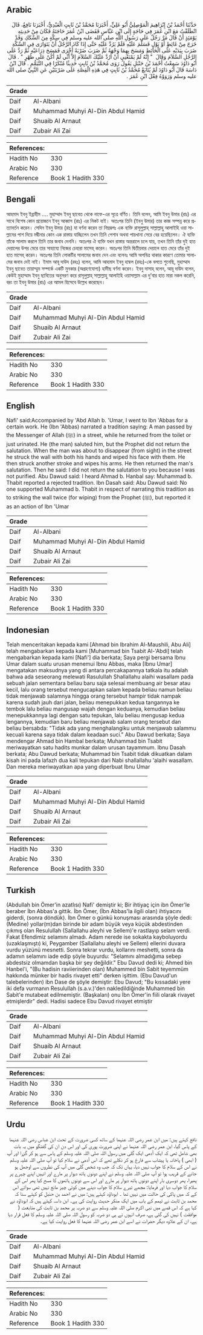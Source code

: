 ## Arabic


<div dir="rtl" lang="ar" style={{fontSize:'larger',backgroundColor:'#f8f9fa',padding:20}}>
حَدَّثَنَا أَحْمَدُ بْنُ إِبْرَاهِيمَ الْمَوْصِلِيُّ أَبُو عَلِيٍّ، أَخْبَرَنَا مُحَمَّدُ بْنُ ثَابِتٍ الْعَبْدِيُّ، أَخْبَرَنَا نَافِعٌ، قَالَ انْطَلَقْتُ مَعَ ابْنِ عُمَرَ فِي حَاجَةٍ إِلَى ابْنِ عَبَّاسٍ فَقَضَى ابْنُ عُمَرَ حَاجَتَهُ فَكَانَ مِنْ حَدِيثِهِ يَوْمَئِذٍ أَنْ قَالَ مَرَّ رَجُلٌ عَلَى رَسُولِ اللَّهِ صلى الله عليه وسلم فِي سِكَّةٍ مِنَ السِّكَكِ وَقَدْ خَرَجَ مِنْ غَائِطٍ أَوْ بَوْلٍ فَسَلَّمَ عَلَيْهِ فَلَمْ يَرُدَّ عَلَيْهِ حَتَّى إِذَا كَادَ الرَّجُلُ أَنْ يَتَوَارَى فِي السِّكَّةِ ضَرَبَ بِيَدَيْهِ عَلَى الْحَائِطِ وَمَسَحَ بِهِمَا وَجْهَهُ ثُمَّ ضَرَبَ ضَرْبَةً أُخْرَى فَمَسَحَ ذِرَاعَيْهِ ثُمَّ رَدَّ عَلَى الرَّجُلِ السَّلاَمَ وَقَالَ ‏ "‏ إِنَّهُ لَمْ يَمْنَعْنِي أَنْ أَرُدَّ عَلَيْكَ السَّلاَمَ إِلاَّ أَنِّي لَمْ أَكُنْ عَلَى طُهْرٍ ‏"‏ ‏.‏ قَالَ أَبُو دَاوُدَ سَمِعْتُ أَحْمَدَ بْنَ حَنْبَلٍ يَقُولُ رَوَى مُحَمَّدُ بْنُ ثَابِتٍ حَدِيثًا مُنْكَرًا فِي التَّيَمُّمِ ‏.‏ قَالَ ابْنُ دَاسَةَ قَالَ أَبُو دَاوُدَ لَمْ يُتَابَعْ مُحَمَّدُ بْنُ ثَابِتٍ فِي هَذِهِ الْقِصَّةِ عَلَى ضَرْبَتَيْنِ عَنِ النَّبِيِّ صلى الله عليه وسلم وَرَوَوْهُ فِعْلَ ابْنِ عُمَرَ ‏.‏
</div>
<div style={{backgroundColor:'#f8f9fa',padding:20, marginBottom: 10}}><table> <thead> <tr> <th>Grade</th> <th></th> </tr> </thead> <tbody> <tr><td>Daif</td><td>Al-Albani</td></tr><tr><td>Daif</td><td>Muhammad Muhyi Al-Din Abdul Hamid</td></tr><tr><td>Daif</td><td>Shuaib Al Arnaut</td></tr><tr><td>Daif</td><td>Zubair Ali Zai</td></tr></tbody></table><table> <thead> <tr> <th>References:</th> <th></th> </tr> </thead> <tbody><tr><td>Hadith No</td><td>330</td></tr><tr><td>Arabic No</td><td>330</td></tr><tr><td>Reference</td><td>Book 1 Hadith 330</td></tr></tbody></table></div>

## Bengali


<div dir="ltr" lang="bn" style={{fontSize:'larger',backgroundColor:'#f8f9fa',padding:20}}>
আহমাদ ইবনু ইব্রাহীম .... মুহাম্মাদ ইবনু ছাবেত থেকে নাফে-এর সূত্রে বর্ণিত। তিনি বলেন, আমি ইবনু উমার (রাঃ) এর সাথে বিশেষ কোন প্রয়োজনে ইবনু আব্বাস (রাঃ) এর নিকট যাই। অতঃপর তিনি (ইবনু উমার) তার কাজ সম্পন্ন করে প্রত্যাবর্তন করেন। সেদিন ইবনু উমার (রাঃ) যা বর্ণনা করেন তা নিম্নরূপঃ এক ব্যক্তি রাসূলুল্লাহ্ সাল্লাল্লাহু আলাইহি ওয়া সাল্লামের পাশ দিয়ে মদ্বীনার কোন এক রাস্তায় যাচ্ছিলেন তখন তিনি পেশাব অথবা পায়খানা সেরে বের হয়েছিলেন। ঐ ব্যক্তি তাঁকে সালাম করলে তিনি তার জবাব দেননি। অতঃপর ঐ ব্যক্তি যখন রাস্তার অন্তরালে চলে যায়, তখন তিনি তাঁর দুই হাত দেয়ালের উপর মেরে তার সাহায্যে নিজের চেহারা মাসেহ্ করেন। অতঃপর তিনি দ্বিতীয়বার দেয়ালে হাত মেরে তাঁর দুই হাত মাসেহ্ করেন। অতঃপর তিনি লোকটির সালামের জবাব দেন এবং বলেনঃ আমি অপবিত্র থাকার কারণে তোমার সালামের জবাব দেই নাই। ইমাম আবূ দাউদ (রহঃ) বলেন, আমি আহমাদ ইবনু হাম্বল (রহঃ)-কে বলতে শুনেছি, মুহাম্মাদ ইবনু ছাবেত তায়াম্মুম সম্পর্কে একটি মুনকার (অগ্রহণযোগ্য) হাদীছ বর্ণনা করেন। ইবনু দাসাহ্ বলেন, আবূ দাউদ বলেন, কেউই মুহাম্মাদ ইবনু ছাবিতের অনুসরণ করে রাসূলুল্লাহ্ সাল্লাল্লাহু আলাইহি ওয়াসাল্লাম এর দু’বার হাত মারা নকল করেনি, বরং তা ইবনু উমার (রাঃ) এর আমল হিসেবে উল্লেখ করেছেন।
</div>
<div style={{backgroundColor:'#f8f9fa',padding:20, marginBottom: 10}}><table> <thead> <tr> <th>Grade</th> <th></th> </tr> </thead> <tbody> <tr><td>Daif</td><td>Al-Albani</td></tr><tr><td>Daif</td><td>Muhammad Muhyi Al-Din Abdul Hamid</td></tr><tr><td>Daif</td><td>Shuaib Al Arnaut</td></tr><tr><td>Daif</td><td>Zubair Ali Zai</td></tr></tbody></table><table> <thead> <tr> <th>References:</th> <th></th> </tr> </thead> <tbody><tr><td>Hadith No</td><td>330</td></tr><tr><td>Arabic No</td><td>330</td></tr><tr><td>Reference</td><td>Book 1 Hadith 330</td></tr></tbody></table></div>

## English


<div dir="ltr" lang="en" style={{fontSize:'larger',backgroundColor:'#f8f9fa',padding:20}}>
Nafi' said:Accompanied by 'Abd Allah b. 'Umar, I went to Ibn 'Abbas for a certain work. He (Ibn 'Abbas) narrated a tradition saying: A man passed by the Messenger of Allah (ﷺ) in a street, while he returned from the toilet or just urinated. He (the man) saluted him, but the Prophet did not return the salutation. When the man was about to disappear (from sight) in the street he struck the wall with both his hands and wiped his face with them. He then struck another stroke and wipes his arms. He then returned the man's salutation. Then he said: I did not return the salutation to you because I was not purified. Abu Dawud said: I heard Ahmad b. Hanbal say: Muhammad b. Thabit reported a rejected tradition. Ibn Dasah said: Abu Dawud said: No one supported Muhammad b. Thabit in respect of narrating this tradition as to striking the wall twice (for wiping) from the Prophet (ﷺ), but reported it as an action of Ibn 'Umar
</div>
<div style={{backgroundColor:'#f8f9fa',padding:20, marginBottom: 10}}><table> <thead> <tr> <th>Grade</th> <th></th> </tr> </thead> <tbody> <tr><td>Daif</td><td>Al-Albani</td></tr><tr><td>Daif</td><td>Muhammad Muhyi Al-Din Abdul Hamid</td></tr><tr><td>Daif</td><td>Shuaib Al Arnaut</td></tr><tr><td>Daif</td><td>Zubair Ali Zai</td></tr></tbody></table><table> <thead> <tr> <th>References:</th> <th></th> </tr> </thead> <tbody><tr><td>Hadith No</td><td>330</td></tr><tr><td>Arabic No</td><td>330</td></tr><tr><td>Reference</td><td>Book 1 Hadith 330</td></tr></tbody></table></div>

## Indonesian


<div dir="ltr" lang="id" style={{fontSize:'larger',backgroundColor:'#f8f9fa',padding:20}}>
Telah menceritakan kepada kami [Ahmad bin Ibrahim Al-Maushili, Abu Ali] telah mengabarkan kepada kami [Muhammad bin Tsabit Al-'Abdi] telah mengabarkan kepada kami [Nafi'] dia berkata; Saya pergi bersama Ibnu Umar dalam suatu urusan menemui Ibnu Abbas, maka [Ibnu Umar] mengatakan maksudnya yang di antara percakapannya tatkala itu adalah bahwa ada seseorang melewati Rasulullah Shallallahu alaihi wasallam pada sebuah jalan sementara beliau baru saja selesai membuang air besar atau kecil, lalu orang tersebut mengucapkan salam kepada beliau namun beliau tidak menjawab salamnya hingga orang tersebut hampir tidak nampak karena sudah jauh dari jalan, beliau menepukkan kedua tangannya ke tembok lalu beliau mangusap wajah dengan keduanya, kemudian beliau menepukkannya lagi dengan satu tepukan, lalu beliau mengusap kedua lengannya, kemudian baru beliau menjawab salam orang tersebut dan beliau bersabda: "Tidak ada yang menghalangiku untuk menjawab salammu kecuali karena saya tidak dalam keadaan suci." Abu Dawud berkata; Saya mendengar Ahmad bin Hambal berkata; Muhammad bin Tsabit meriwayatkan satu hadits munkar dalam urusan tayammum. Ibnu Dasah berkata; Abu Dawud berkata; Muhammad bin Tsabit tidak dikuatkan dalam kisah ini pada lafazh dua kali tepukan dari Nabi shallallahu 'alaihi wasallam. Dan mereka meriwayatkan apa yang diperbuat Ibnu Umar
</div>
<div style={{backgroundColor:'#f8f9fa',padding:20, marginBottom: 10}}><table> <thead> <tr> <th>Grade</th> <th></th> </tr> </thead> <tbody> <tr><td>Daif</td><td>Al-Albani</td></tr><tr><td>Daif</td><td>Muhammad Muhyi Al-Din Abdul Hamid</td></tr><tr><td>Daif</td><td>Shuaib Al Arnaut</td></tr><tr><td>Daif</td><td>Zubair Ali Zai</td></tr></tbody></table><table> <thead> <tr> <th>References:</th> <th></th> </tr> </thead> <tbody><tr><td>Hadith No</td><td>330</td></tr><tr><td>Arabic No</td><td>330</td></tr><tr><td>Reference</td><td>Book 1 Hadith 330</td></tr></tbody></table></div>

## Turkish


<div dir="ltr" lang="tr" style={{fontSize:'larger',backgroundColor:'#f8f9fa',padding:20}}>
(Abdullah bin Ömer'in azatlısı) Nafi' demiştir ki; Bir ihtiyaç için ibn Ömer'le beraber İbn Abbas'a gittik. İbn Ömer, (İbn Abbas'la ilgili olan) ihtiyacını giderdi, (sonra döndük). İbn Ömer o günkü konuşması arasında şöyle dedi: (Medine) yollar(m)dan birinde bir adam büyük veya küçük abdestinden çıkmış olan Resulullah (Sallallahu aleyhi ve Sellem)'e rastlayıp selam verdi. Fakat Efendimiz selamını almadı. Adam nerede ise sokakta kayboluyordu (uzaklaşmıştı) ki, Peygamber (Sallallahu aleyhi ve Sellem) ellerini duvara vurdu yüzünü mesnetti. Sonra tekrar vurdu, kollarını meshetti, sonra da adamın selamını iade edip şöyle buyurdu: "Selamını almadığıma sebep abdestsiz olmamdan başka bir şey değildir." Ebu Davud dedi ki; Ahmed bin Hanbel'i, "(Bu hadisin raviierinden olan) Muhammed bin Sabit teyemmüm hakkında münker bir hadis rivayet etti" derken işittim. (Ebu Davud'un talebelerinden) ibn Dase de şöyle demiştir: Ebu Davud; "Bu kıssadaki yere iki defa vurmanın Resulullah (s.a.v.)'den nakledildiğinde Muhammed bin Sabit'e mutabeat edilmemiştir. (Başkaları) onu İbn Ömer'in fiili olarak rivayet etmişlerdir" dedi. Hadisi sadece Ebu Davud rivayet etmiştir
</div>
<div style={{backgroundColor:'#f8f9fa',padding:20, marginBottom: 10}}><table> <thead> <tr> <th>Grade</th> <th></th> </tr> </thead> <tbody> <tr><td>Daif</td><td>Al-Albani</td></tr><tr><td>Daif</td><td>Muhammad Muhyi Al-Din Abdul Hamid</td></tr><tr><td>Daif</td><td>Shuaib Al Arnaut</td></tr><tr><td>Daif</td><td>Zubair Ali Zai</td></tr></tbody></table><table> <thead> <tr> <th>References:</th> <th></th> </tr> </thead> <tbody><tr><td>Hadith No</td><td>330</td></tr><tr><td>Arabic No</td><td>330</td></tr><tr><td>Reference</td><td>Book 1 Hadith 330</td></tr></tbody></table></div>

## Urdu


<div dir="rtl" lang="ur" style={{fontSize:'larger',backgroundColor:'#f8f9fa',padding:20}}>
نافع کہتے ہیں: میں ابن عمر رضی اللہ عنہما کے ساتھ کسی ضرورت کے تحت ابن عباس رضی اللہ عنہما کے پاس گیا، ابن عمر رضی اللہ عنہما نے اپنی ضرورت پوری کی اور اس دن ان کی گفتگو میں یہ بات بھی شامل تھی کہ ایک آدمی ایک گلی میں رسول اللہ صلی اللہ علیہ وسلم کے پاس سے ہو کر گزرا اور آپ ( ابھی ) پاخانہ یا پیشاب سے فارغ ہو کر نکلے تھے کہ اس آدمی نے سلام کیا تو آپ صلی اللہ علیہ وسلم نے اس کے سلام کا جواب نہیں دیا، یہاں تک کہ جب وہ شخص گلی میں آپ کی نظروں سے اوجھل ہو جانے کے قریب ہوا تو آپ صلی اللہ علیہ وسلم نے اپنے دونوں ہاتھ دیوار پر مارے اور انہیں اپنے چہرے پر پھیرا، پھر دوسری بار اپنے دونوں ہاتھ دیوار پر مارے اور اس سے دونوں ہاتھوں کا مسح کیا پھر اس کے سلام کا جواب دیا اور فرمایا: مجھے تیرے سلام کا جواب دینے میں کوئی چیز مانع نہیں تھی سوائے اس کے کہ میں پاکی کی حالت میں نہیں تھا ۔ ابوداؤد کہتے ہیں: میں نے احمد بن حنبل کو کہتے سنا کہ محمد بن ثابت نے تیمم کے باب میں ایک منکر حدیث روایت کی ہے۔ ابن داسہ کہتے ہیں کہ ابوداؤد نے کہا ہے کہ اس قصے میں نبی اکرم صلی اللہ علیہ وسلم سے دو ضربہ پر محمد بن ثابت کی متابعت ( موافقت ) نہیں کی گئی ہے، صرف انہوں نے ہی دو ضربہ کو رسول اللہ صلی اللہ علیہ وسلم کا فعل قرار دیا ہے، ان کے علاوہ دیگر حضرات نے اسے ابن عمر رضی اللہ عنہما کا فعل روایت کیا ہے۔
</div>
<div style={{backgroundColor:'#f8f9fa',padding:20, marginBottom: 10}}><table> <thead> <tr> <th>Grade</th> <th></th> </tr> </thead> <tbody> <tr><td>Daif</td><td>Al-Albani</td></tr><tr><td>Daif</td><td>Muhammad Muhyi Al-Din Abdul Hamid</td></tr><tr><td>Daif</td><td>Shuaib Al Arnaut</td></tr><tr><td>Daif</td><td>Zubair Ali Zai</td></tr></tbody></table><table> <thead> <tr> <th>References:</th> <th></th> </tr> </thead> <tbody><tr><td>Hadith No</td><td>330</td></tr><tr><td>Arabic No</td><td>330</td></tr><tr><td>Reference</td><td>Book 1 Hadith 330</td></tr></tbody></table></div>